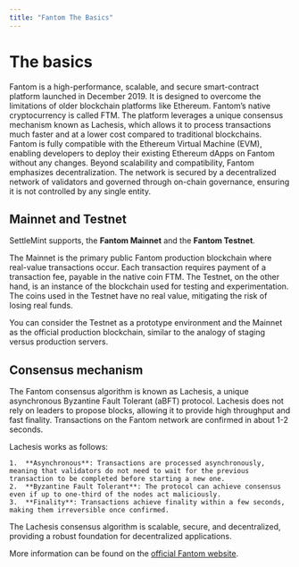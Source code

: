 ```yaml
---
title: "Fantom The Basics"
---
```


# The basics

Fantom is a high-performance, scalable, and secure smart-contract platform launched in December 2019. It is designed to overcome the limitations of older blockchain platforms like Ethereum. Fantom’s native cryptocurrency is called FTM. The platform leverages a unique consensus mechanism known as Lachesis, which allows it to process transactions much faster and at a lower cost compared to traditional blockchains. Fantom is fully compatible with the Ethereum Virtual Machine (EVM), enabling developers to deploy their existing Ethereum dApps on Fantom without any changes. Beyond scalability and compatibility, Fantom emphasizes decentralization. The network is secured by a decentralized network of validators and governed through on-chain governance, ensuring it is not controlled by any single entity.

## Mainnet and Testnet

SettleMint supports, the **Fantom Mainnet** and the **Fantom Testnet**.

The Mainnet is the primary public Fantom production blockchain where real-value transactions occur. Each transaction requires payment of a transaction fee, payable in the native coin FTM. The Testnet, on the other hand, is an instance of the blockchain used for testing and experimentation. The coins used in the Testnet have no real value, mitigating the risk of losing real funds.

You can consider the Testnet as a prototype environment and the Mainnet as the official production blockchain, similar to the analogy of staging versus production servers.

## Consensus mechanism

The Fantom consensus algorithm is known as Lachesis, a unique asynchronous Byzantine Fault Tolerant (aBFT) protocol. Lachesis does not rely on leaders to propose blocks, allowing it to provide high throughput and fast finality. Transactions on the Fantom network are confirmed in about 1-2 seconds.

Lachesis works as follows:

    1.	**Asynchronous**: Transactions are processed asynchronously, meaning that validators do not need to wait for the previous transaction to be completed before starting a new one.
    2.	**Byzantine Fault Tolerant**: The protocol can achieve consensus even if up to one-third of the nodes act maliciously.
    3.	**Finality**: Transactions achieve finality within a few seconds, making them irreversible once confirmed.

The Lachesis consensus algorithm is scalable, secure, and decentralized, providing a robust foundation for decentralized applications.

More information can be found on the [official Fantom website](https://fantom.foundation/).
